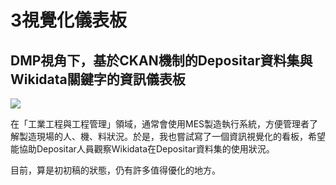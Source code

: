 # 3視覺化儀表板
## DMP視角下，基於CKAN機制的Depositar資料集與Wikidata關鍵字的資訊儀表板
![](https://hackmd.io/_uploads/Hk8iMibah.jpg)

在「工業工程與工程管理」領域，通常會使用MES製造執行系統，方便管理者了解製造現場的人、機、料狀況。於是，我也嘗試寫了一個資訊視覺化的看板，希望能協助Depositar人員觀察Wikidata在Depositar資料集的使用狀況。

目前，算是初初稿的狀態，仍有許多值得優化的地方。
